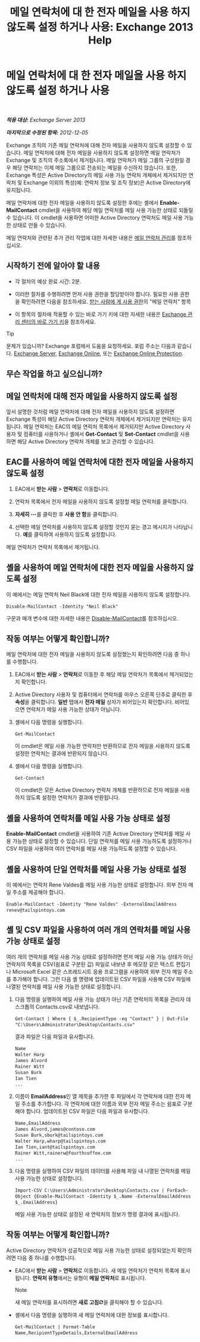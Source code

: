 ﻿---
title: '메일 연락처에 대 한 전자 메일을 사용 하지 않도록 설정 하거나 사용: Exchange 2013 Help'
TOCTitle: 메일 연락처에 대 한 전자 메일을 사용 하지 않도록 설정 하거나 사용
ms:assetid: ca47441f-1aa4-4958-aba5-18d51e59837e
ms:mtpsurl: https://technet.microsoft.com/ko-kr/library/Bb124552(v=EXCHG.150)
ms:contentKeyID: 50556085
ms.date: 05/22/2018
mtps_version: v=EXCHG.150
ms.translationtype: MT
---

# 메일 연락처에 대 한 전자 메일을 사용 하지 않도록 설정 하거나 사용

 

_<strong>적용 대상:</strong> Exchange Server 2013_

_<strong>마지막으로 수정된 항목:</strong> 2012-12-05_

Exchange 조직의 기존 메일 연락처에 대해 전자 메일을 사용하지 않도록 설정할 수 있습니다. 메일 연락처에 대해 전자 메일을 사용하지 않도록 설정하면 메일 연락처가 Exchange 및 조직의 주소록에서 제거됩니다. 메일 연락처가 메일 그룹의 구성원일 경우 해당 연락처는 이제 메일 그룹으로 전송되는 메일을 수신하지 않습니다. 또한, Exchange 특성은 Active Directory의 메일 사용 가능 연락처 개체에서 제거되지만 연락처 및 Exchange 이외의 특성(예: 연락처 정보 및 조직 정보)은 Active Directory에 유지됩니다.

메일 연락처에 대한 전자 메일을 사용하지 않도록 설정한 후에는 셸에서 <strong>Enable-MailContact</strong> cmdlet을 사용하여 해당 메일 연락처를 메일 사용 가능한 상태로 되돌릴 수 있습니다. 이 cmdlet을 사용하면 어떠한 Active Directory 연락처도 메일 사용 가능한 상태로 만들 수 있습니다.

메일 연락처와 관련된 추가 관리 작업에 대한 자세한 내용은 [메일 연락처 관리](https://docs.microsoft.com/ko-kr/exchange/recipients-in-exchange-online/manage-mail-contacts)를 참조하십시오.

## 시작하기 전에 알아야 할 내용

  - 각 절차의 예상 완료 시간: 2분.

  - 이러한 절차를 수행하려면 먼저 사용 권한을 할당받아야 합니다. 필요한 사용 권한을 확인하려면 다음을 참조하세요. [받는 사람에 게 사용 권한](recipients-permissions-exchange-2013-help.md)의 "메일 연락처" 항목

  - 이 항목의 절차에 적용할 수 있는 바로 가기 키에 대한 자세한 내용은 [Exchange 관리 센터의 바로 가기 키](keyboard-shortcuts-in-the-exchange-admin-center-exchange-online-protection-help.md)을 참조하세요.


> [!TIP]
> 문제가 있습니까? Exchange 포럼에서 도움을 요청하세요. 포럼 주소는 다음과 같습니다. <A href="https://go.microsoft.com/fwlink/p/?linkid=60612">Exchange Server</A>, <A href="https://go.microsoft.com/fwlink/p/?linkid=267542">Exchange Online</A>, 또는 <A href="https://go.microsoft.com/fwlink/p/?linkid=285351">Exchange Online Protection</A>.



## 무슨 작업을 하고 싶으십니까?

## 메일 연락처에 대해 전자 메일을 사용하지 않도록 설정

앞서 설명한 것처럼 메일 연락처에 대해 전자 메일을 사용하지 않도록 설정하면 Exchange 특성이 해당 Active Directory 연락처 개체에서 제거되지만 연락처는 유지됩니다. 메일 연락처는 EAC의 메일 연락처 목록에서 제거되지만 Active Directory 사용자 및 컴퓨터를 사용하거나 셸에서 <strong>Get-Contact</strong> 및 <strong>Set-Contact</strong> cmdlet을 사용하면 해당 Active Directory 연락처 개체를 보고 관리할 수 있습니다.

## EAC를 사용하여 메일 연락처에 대한 전자 메일을 사용하지 않도록 설정

1.  EAC에서 <strong>받는 사람</strong> \> <strong>연락처</strong>로 이동합니다.

2.  연락처 목록에서 전자 메일을 사용하지 않도록 설정할 메일 연락처를 클릭합니다.

3.  <strong>자세히</strong> ![기타 옵션 아이콘](images/JJ150550.5381819e-3b21-4873-8714-e9b956290b28(EXCHG.150).gif "기타 옵션 아이콘")를 클릭한 후 <strong>사용 안 함</strong>을 클릭합니다.

4.  선택한 메일 연락처를 사용하지 않도록 설정할 것인지 묻는 경고 메시지가 나타납니다. <strong>예</strong>를 클릭하여 사용하지 않도록 설정합니다.

메일 연락처가 연락처 목록에서 제거됩니다.

## 셸을 사용하여 메일 연락처에 대한 전자 메일을 사용하지 않도록 설정

이 예에서는 메일 연락처 Neil Black에 대한 전자 메일을 사용하지 않도록 설정합니다.

    Disable-MailContact -Identity "Neil Black"

구문과 매개 변수에 대한 자세한 내용은 [Disable-MailContact](https://technet.microsoft.com/ko-kr/library/aa997465\(v=exchg.150\))를 참조하십시오.

## 작동 여부는 어떻게 확인합니까?

메일 연락처에 대한 전자 메일을 사용하지 않도록 설정했는지 확인하려면 다음 중 하나를 수행합니다.

1.  EAC에서 <strong>받는 사람</strong> \> <strong>연락처</strong>로 이동한 후 해당 메일 연락처가 목록에서 제거되었는지 확인합니다.

2.  Active Directory 사용자 및 컴퓨터에서 연락처를 마우스 오른쪽 단추로 클릭한 후 <strong>속성</strong>을 클릭합니다. <strong>일반</strong> 탭에서 <strong>전자 메일</strong> 상자가 비어있는지 확인합니다. 비어있으면 연락처가 메일 사용 가능한 상태가 아닙니다.

3.  셸에서 다음 명령을 실행합니다.
    
        Get-MailContact
    
    이 cmdlet은 메일 사용 가능한 연락처만 반환하므로 전자 메일을 사용하지 않도록 설정한 연락처는 결과에 반환되지 않습니다.

4.  셸에서 다음 명령을 실행합니다.
    
        Get-Contact
    
    이 cmdlet은 모든 Active Directory 연락처 개체를 반환하므로 전자 메일을 사용하지 않도록 설정한 연락처가 결과에 반환됩니다.

## 셸을 사용하여 연락처를 메일 사용 가능 상태로 설정

<strong>Enable-MailContact</strong> cmdlet을 사용하여 기존 Active Directory 연락처를 메일 사용 가능한 상태로 설정할 수 있습니다. 단일 연락처를 메일 사용 가능하도록 설정하거나 CSV 파일을 사용하여 여러 연락처를 메일 사용 가능하도록 설정할 수 있습니다.

## 셸을 사용하여 단일 연락처를 메일 사용 가능 상태로 설정

이 예에서는 연락처 Rene Valdes를 메일 사용 가능한 상태로 설정합니다. 외부 전자 메일 주소를 제공해야 합니다.

    Enable-MailContact -Identity "Rene Valdes" -ExternalEmailAddress renev@tailspintoys.com

## 셸 및 CSV 파일을 사용하여 여러 개의 연락처를 메일 사용 가능 상태로 설정

여러 개의 연락처를 메일 사용 가능 상태로 설정하려면 먼저 메일 사용 가능 상태가 아닌 연락처의 목록을 CSV(쉼표로 구분된 값) 파일로 내보낸 후 메모장 같은 텍스트 편집기나 Microsoft Excel 같은 스프레드시트 응용 프로그램을 사용하여 외부 전자 메일 주소를 추가해야 합니다. 그런 다음 셸 명령에 업데이트된 CSV 파일을 사용해 CSV 파일에 나열된 연락처를 메일 사용 가능한 상태로 설정합니다.

1.  다음 명령을 실행하여 메일 사용 가능 상태가 아닌 기존 연락처의 목록을 관리자 데스크톱의 Contacts.csv로 내보냅니다.
    
        Get-Contact | Where { $_.RecipientType -eq "Contact" } | Out-File "C:\Users\Administrator\Desktop\Contacts.csv"
    
    결과 파일은 다음 파일과 유사합니다.
    
        Name
        Walter Harp
        James Alvord
        Rainer Witt
        Susan Burk
        Ian Tien
        ...

2.  이름이 <strong>EmailAddress</strong>인 열 제목을 추가한 후 파일에서 각 연락처에 대한 전자 메일 주소를 추가합니다. 각 연락처에 대한 이름과 외부 전자 메일 주소는 쉼표로 구분해야 합니다. 업데이트된 CSV 파일은 다음 파일과 유사합니다.
    
        Name,EmailAddress
        James Alvord,james@contoso.com
        Susan Burk,sburk@tailspintoys.com
        Walter Harp,wharp@tailspintoys.com
        Ian Tien,iant@tailspintoys.com
        Rainer Witt,rainerw@fourthcoffee.com
        ...

3.  다음 명령을 실행하여 CSV 파일의 데이터를 사용해 파일 내 나열된 연락처를 메일 사용 가능한 상태로 설정합니다.
    
        Import-CSV C:\Users\Administrator\Desktop\Contacts.csv | ForEach-Object {Enable-MailContact -Identity $_.Name -ExternalEmailAddress $_.EmailAddress}
    
    메일 사용 가능한 상태로 설정된 새 연락처의 정보가 명령 결과에 표시됩니다.

## 작동 여부는 어떻게 확인합니까?

Active Directory 연락처가 성공적으로 메일 사용 가능한 상태로 설정되었는지 확인하려면 다음 중 하나를 수행합니다.

  - EAC에서 <strong>받는 사람</strong> \> <strong>연락처</strong>로 이동합니다. 새 메일 연락처가 연락처 목록에 표시됩니다. <strong>연락처 유형</strong>에서는 유형이 <strong>메일 연락처</strong>로 표시됩니다.
    

    > [!NOTE]
    > 새 메일 연락처를 표시하려면 <STRONG>새로 고침</STRONG><IMG title="새로 고침 아이콘" alt="새로 고침 아이콘" src="images/Dd353189.85f271ca-32a4-426c-842a-d2172567099d(EXCHG.150).gif">을 클릭해야 할 수 있습니다.



  - 셸에서 다음 명령을 실행하여 새 메일 연락처에 대한 정보를 표시합니다.
    
        Get-MailContact | Format-Table Name,RecipientTypeDetails,ExternalEmailAddress

